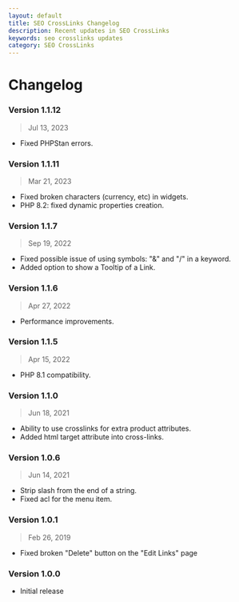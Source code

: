 ```yaml
---
layout: default
title: SEO CrossLinks Changelog
description: Recent updates in SEO CrossLinks
keywords: seo crosslinks updates
category: SEO CrossLinks
---
```


# Changelog

### Version 1.1.12
> Jul 13, 2023

  - Fixed PHPStan errors.

### Version 1.1.11
> Mar 21, 2023

  - Fixed broken characters (currency, etc) in widgets.
  - PHP 8.2: fixed dynamic properties creation.

### Version 1.1.7
> Sep 19, 2022

  - Fixed possible issue of using symbols: "&" and "/" in a keyword.
  - Added option to show a Tooltip of a Link.

### Version 1.1.6
> Apr 27, 2022

  - Performance improvements.

### Version 1.1.5
> Apr 15, 2022

  - PHP 8.1 compatibility.

### Version 1.1.0

> Jun 18, 2021

  -  Ability to use crosslinks for extra product attributes.
  -  Added html target attribute into cross-links.

### Version 1.0.6

> Jun 14, 2021

 -  Strip slash from the end of a string.
 -  Fixed acl for the menu item.

### Version 1.0.1

> Feb 26, 2019

 -  Fixed broken "Delete" button on the "Edit Links" page

### Version 1.0.0

 -  Initial release
